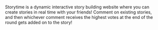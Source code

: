 Storytime is a dynamic interactive story building website where you can create stories in real time with your friends!
Comment on existing stories, and then whichever comment receives the highest votes at the end of the round gets added on to the story!
